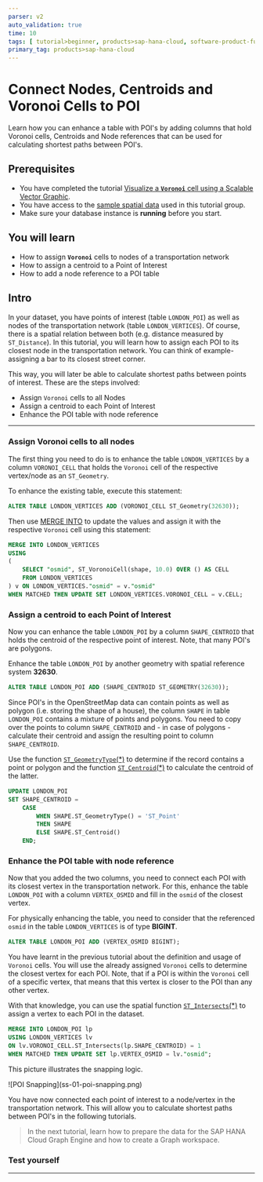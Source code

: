 ```yaml
---
parser: v2
auto_validation: true
time: 10
tags: [ tutorial>beginner, products>sap-hana-cloud, software-product-function>sap-hana-spatial, software-product-function>sap-hana-cloud\,-sap-hana-database, software-product-function>sap-hana-multi-model-processing]
primary_tag: products>sap-hana-cloud
---
```


# Connect Nodes, Centroids and Voronoi Cells to POI
<!-- description --> Learn how you can enhance a table with POI's by adding columns that hold Voronoi cells, Centroids and Node references that can be used for calculating shortest paths between POI's.

## Prerequisites
- You have completed the tutorial [Visualize a **`Voronoi`** cell using a Scalable Vector Graphic](hana-cloud-smart-multi-model-5).
- You have access to the [sample spatial data](https://github.com/SAP-samples/teched2020-DAT260/blob/main/exercises/data/DAT260.tar.gz) used in this tutorial group.
- Make sure your database instance is **running** before you start.


## You will learn
- How to assign **`Voronoi`** cells to nodes of a transportation network
- How to assign a centroid to a Point of Interest
- How to add a node reference to a POI table


## Intro
In your dataset, you have points of interest (table `LONDON_POI`) as well as nodes of the transportation network (table `LONDON_VERTICES`). Of course, there is a spatial relation between both (e.g. distance measured by `ST_Distance`). In this tutorial, you will learn how to assign each POI to its closest node in the transportation network. You can think of example- assigning a bar to its closest street corner.

This way, you will later be able to calculate shortest paths between points of interest. These are the steps involved:

-	Assign `Voronoi` cells to all Nodes
-	Assign a centroid to each Point of Interest
-	Enhance the POI table with node reference


---

### Assign Voronoi cells to all nodes

The first thing you need to do is to enhance the table `LONDON_VERTICES` by a column `VORONOI_CELL` that holds the `Voronoi` cell of the respective vertex/node as an `ST_Geometry`.

To enhance the existing table, execute this statement:

```SQL
ALTER TABLE LONDON_VERTICES ADD (VORONOI_CELL ST_Geometry(32630));
```

Then use [MERGE INTO](https://help.sap.com/viewer/c1d3f60099654ecfb3fe36ac93c121bb/LATEST/en-US/3226201f95764a57810dd256c9524d56.html) to update the values and assign it with the respective `Voronoi` cell using this statement:

```SQL
MERGE INTO LONDON_VERTICES
USING
(
	SELECT "osmid", ST_VoronoiCell(shape, 10.0) OVER () AS CELL
	FROM LONDON_VERTICES
) v ON LONDON_VERTICES."osmid" = v."osmid"
WHEN MATCHED THEN UPDATE SET LONDON_VERTICES.VORONOI_CELL = v.CELL;
```



### Assign a centroid to each Point of Interest

Now you can enhance the table `LONDON_POI` by a column `SHAPE_CENTROID` that holds the centroid of the respective point of interest. Note, that many POI's are polygons.


Enhance the table `LONDON_POI` by another geometry with spatial reference system **32630**.

```SQL
ALTER TABLE LONDON_POI ADD (SHAPE_CENTROID ST_GEOMETRY(32630));
```

Since POI's in the OpenStreetMap data can contain points as well as polygon (i.e. storing the shape of a house), the column `SHAPE` in table `LONDON_POI` contains a mixture of points and polygons. You need to copy over the points to column `SHAPE_CENTROID` and - in case of polygons - calculate their centroid and assign the resulting point to column `SHAPE_CENTROID`.

Use the function [`ST_GeometryType`(*)](https://help.sap.com/viewer/bc9e455fe75541b8a248b4c09b086cf5/LATEST/en-US/7a190326787c10148831cde7ab32410d.html) to determine if the record contains a point or polygon and the function [`ST_Centroid`(*)](https://help.sap.com/viewer/bc9e455fe75541b8a248b4c09b086cf5/LATEST/en-US/7a2b9111787c1014926c93c8506930b1.html) to calculate the centroid of the latter.

```SQL
UPDATE LONDON_POI
SET SHAPE_CENTROID =
    CASE
        WHEN SHAPE.ST_GeometryType() = 'ST_Point'
        THEN SHAPE
        ELSE SHAPE.ST_Centroid()
    END;
```




### Enhance the POI table with node reference

Now that you added the two columns, you need to connect each POI with its closest vertex in the transportation network. For this, enhance the table `LONDON_POI` with a column `VERTEX_OSMID` and fill in the `osmid` of the closest vertex.

For physically enhancing the table, you need to consider that the referenced `osmid` in the table `LONDON_VERTICES` is of type **BIGINT**.

```SQL
ALTER TABLE LONDON_POI ADD (VERTEX_OSMID BIGINT);
```

You have learnt in the previous tutorial about the definition and usage of `Voronoi` cells. You will use the already assigned `Voronoi` cells to determine the closest vertex for each POI. Note, that if a POI is within the `Voronoi` cell of a specific vertex, that means that this vertex is closer to the POI than any other vertex.

With that knowledge, you can use the spatial function [`ST_Intersects`(*)](https://help.sap.com/viewer/bc9e455fe75541b8a248b4c09b086cf5/LATEST/en-US/7a19e197787c1014a13087ee8f970cce.html) to assign a vertex to each POI in the dataset.

```SQL
MERGE INTO LONDON_POI lp
USING LONDON_VERTICES lv
ON lv.VORONOI_CELL.ST_Intersects(lp.SHAPE_CENTROID) = 1
WHEN MATCHED THEN UPDATE SET lp.VERTEX_OSMID = lv."osmid";
```

This picture illustrates the snapping logic.
<!-- border -->![POI Snapping](ss-01-poi-snapping.png)

You have now connected each point of interest to a node/vertex in the transportation network. This will allow you to calculate shortest paths between POI's in the following tutorials.

> In the next tutorial, learn how to prepare the data for the SAP HANA Cloud Graph Engine and how to create a Graph workspace.




### Test yourself






---
